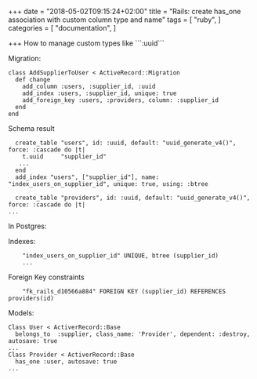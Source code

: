 +++
date = "2018-05-02T09:15:24+02:00"
title = "Rails: create has_one association with custom column type and name"
tags = [
  "ruby",
]
categories = [
  "documentation",
]

+++
How to manage custom types like \`\`\`:uuid\`\`\`

<!--more-->

Migration:

    class AddSupplierToUser < ActiveRecord::Migration
      def change
        add_column :users, :supplier_id, :uuid
        add_index :users, :supplier_id, unique: true
        add_foreign_key :users, :providers, column: :supplier_id
      end
    end
    

Schema result

      create_table "users", id: :uuid, default: "uuid_generate_v4()", force: :cascade do |t|
        t.uuid     "supplier_id"
       ...
      end
      add_index "users", ["supplier_id"], name: "index_users_on_supplier_id", unique: true, using: :btree
    
      create_table "providers", id: :uuid, default: "uuid_generate_v4()", force: :cascade do |t|
    ...

In Postgres:

Indexes:

        "index_users_on_supplier_id" UNIQUE, btree (supplier_id)
        ...

Foreign Key constraints

        "fk_rails_d10566a884" FOREIGN KEY (supplier_id) REFERENCES providers(id)

Models:

    Class User < ActiverRecord::Base
      belongs_to  :supplier, class_name: 'Provider', dependent: :destroy, autosave: true
    ...
    Class Provider < ActiverRecord::Base
      has_one :user, autosave: true
    ...
